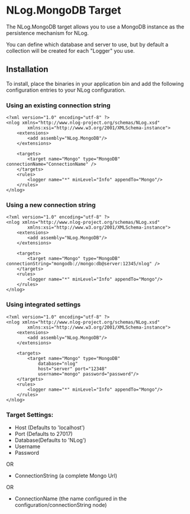 NLog.MongoDB Target
=============
The NLog.MongoDB target allows you to use a MongoDB instance as the persistence mechanism for NLog.

You can define which database and server to use, but by default a collection will be created for each "Logger" you use.

Installation
-------------

To install, place the binaries in your application bin and add the following configuration entries to your NLog configuration.

### Using an existing connection string

	<?xml version="1.0" encoding="utf-8" ?>
	<nlog xmlns="http://www.nlog-project.org/schemas/NLog.xsd"
			xmlns:xsi="http://www.w3.org/2001/XMLSchema-instance">
		<extensions>
			<add assembly="NLog.MongoDB"/>
		</extensions>

		<targets>
			<target name="Mongo" type="MongoDB" connectionName="ConnectionName" />
		</targets>
		<rules>
			<logger name="*" minLevel="Info" appendTo="Mongo"/>
		</rules>
	</nlog>
	
### Using a new connection string

	<?xml version="1.0" encoding="utf-8" ?>
	<nlog xmlns="http://www.nlog-project.org/schemas/NLog.xsd"
			xmlns:xsi="http://www.w3.org/2001/XMLSchema-instance">
		<extensions>
			<add assembly="NLog.MongoDB"/>
		</extensions>

		<targets>
			<target name="Mongo" type="MongoDB" connectionString="mongodb://mongo:db@server:12345/nlog" />
		</targets>
		<rules>
			<logger name="*" minLevel="Info" appendTo="Mongo"/>
		</rules>
	</nlog>	

### Using integrated settings

	<?xml version="1.0" encoding="utf-8" ?>
	<nlog xmlns="http://www.nlog-project.org/schemas/NLog.xsd"
			xmlns:xsi="http://www.w3.org/2001/XMLSchema-instance">
		<extensions>
			<add assembly="NLog.MongoDB"/>
		</extensions>

		<targets>
			<target name="Mongo" type="MongoDB" 
				database="nlog"
				host="server" port="12348"            
				username="mongo" password="password"/>
		</targets>
		<rules>
			<logger name="*" minLevel="Info" appendTo="Mongo"/>
		</rules>
	</nlog>

### Target Settings:

* Host (Defaults to 'localhost')
* Port (Defaults to 27017)
* Database(Defaults to 'NLog')
* Username
* Password

OR
* ConnectionString (a complete Mongo Url)

OR
* ConnectionName (the name configured in the configuration/connectionString node)